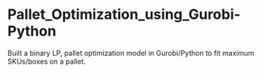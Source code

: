 # Pallet_Optimization_using_Gurobi-Python
Built a binary LP, pallet optimization model in Gurobi/Python to fit maximum SKUs/boxes on a pallet. 
